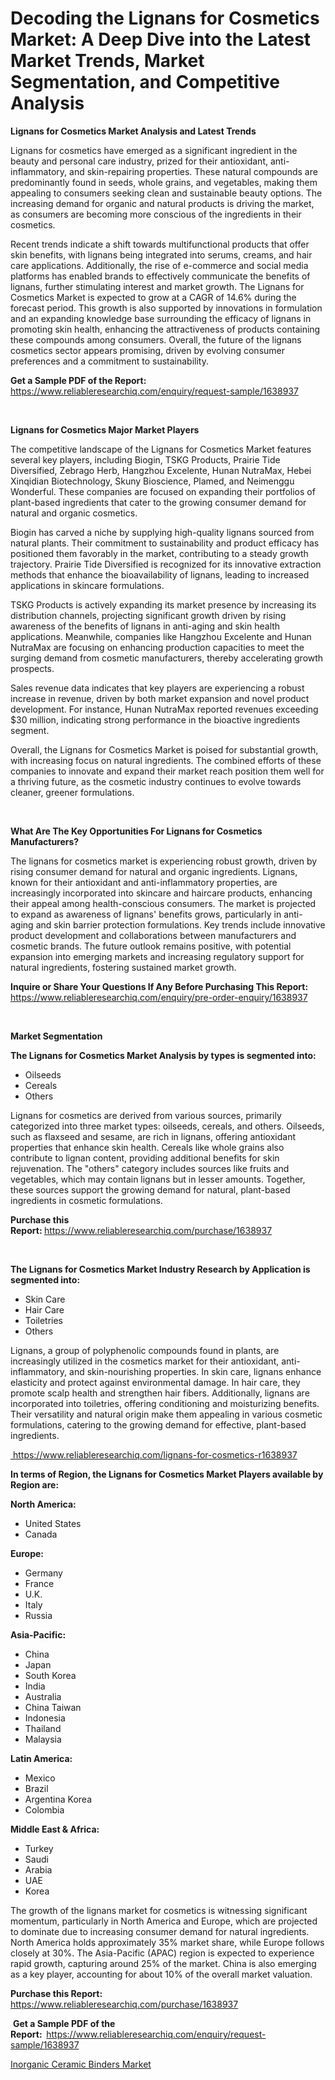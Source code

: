 <p><h1>Decoding the Lignans for Cosmetics Market: A Deep Dive into the Latest Market Trends, Market Segmentation, and Competitive Analysis</h1></p><p><strong>Lignans for Cosmetics Market Analysis and Latest Trends</strong></p>
<p><p>Lignans for cosmetics have emerged as a significant ingredient in the beauty and personal care industry, prized for their antioxidant, anti-inflammatory, and skin-repairing properties. These natural compounds are predominantly found in seeds, whole grains, and vegetables, making them appealing to consumers seeking clean and sustainable beauty options. The increasing demand for organic and natural products is driving the market, as consumers are becoming more conscious of the ingredients in their cosmetics.</p><p>Recent trends indicate a shift towards multifunctional products that offer skin benefits, with lignans being integrated into serums, creams, and hair care applications. Additionally, the rise of e-commerce and social media platforms has enabled brands to effectively communicate the benefits of lignans, further stimulating interest and market growth. The Lignans for Cosmetics Market is expected to grow at a CAGR of 14.6% during the forecast period. This growth is also supported by innovations in formulation and an expanding knowledge base surrounding the efficacy of lignans in promoting skin health, enhancing the attractiveness of products containing these compounds among consumers. Overall, the future of the lignans cosmetics sector appears promising, driven by evolving consumer preferences and a commitment to sustainability.</p></p>
<p><strong>Get a Sample PDF of the Report:&nbsp;</strong> <a href="https://www.reliableresearchiq.com/enquiry/request-sample/1638937?utm_campaign=3505&utm_medium=2&utm_source=Github&utm_content=ia&utm_term=02042025&utm_id=lignans-for-cosmetics">https://www.reliableresearchiq.com/enquiry/request-sample/1638937</a></p>
<p>&nbsp;</p>
<p><strong>Lignans for Cosmetics Major Market Players</strong></p>
<p><p>The competitive landscape of the Lignans for Cosmetics Market features several key players, including Biogin, TSKG Products, Prairie Tide Diversified, Zebrago Herb, Hangzhou Excelente, Hunan NutraMax, Hebei Xinqidian Biotechnology, Skuny Bioscience, Plamed, and Neimenggu Wonderful. These companies are focused on expanding their portfolios of plant-based ingredients that cater to the growing consumer demand for natural and organic cosmetics.</p><p>Biogin has carved a niche by supplying high-quality lignans sourced from natural plants. Their commitment to sustainability and product efficacy has positioned them favorably in the market, contributing to a steady growth trajectory. Prairie Tide Diversified is recognized for its innovative extraction methods that enhance the bioavailability of lignans, leading to increased applications in skincare formulations.</p><p>TSKG Products is actively expanding its market presence by increasing its distribution channels, projecting significant growth driven by rising awareness of the benefits of lignans in anti-aging and skin health applications. Meanwhile, companies like Hangzhou Excelente and Hunan NutraMax are focusing on enhancing production capacities to meet the surging demand from cosmetic manufacturers, thereby accelerating growth prospects.</p><p>Sales revenue data indicates that key players are experiencing a robust increase in revenue, driven by both market expansion and novel product development. For instance, Hunan NutraMax reported revenues exceeding $30 million, indicating strong performance in the bioactive ingredients segment.</p><p>Overall, the Lignans for Cosmetics Market is poised for substantial growth, with increasing focus on natural ingredients. The combined efforts of these companies to innovate and expand their market reach position them well for a thriving future, as the cosmetic industry continues to evolve towards cleaner, greener formulations.</p></p>
<p>&nbsp;</p>
<p><strong>What Are The Key Opportunities For Lignans for Cosmetics Manufacturers?</strong></p>
<p><p>The lignans for cosmetics market is experiencing robust growth, driven by rising consumer demand for natural and organic ingredients. Lignans, known for their antioxidant and anti-inflammatory properties, are increasingly incorporated into skincare and haircare products, enhancing their appeal among health-conscious consumers. The market is projected to expand as awareness of lignans' benefits grows, particularly in anti-aging and skin barrier protection formulations. Key trends include innovative product development and collaborations between manufacturers and cosmetic brands. The future outlook remains positive, with potential expansion into emerging markets and increasing regulatory support for natural ingredients, fostering sustained market growth.</p></p>
<p><strong>Inquire or Share Your Questions If Any Before Purchasing This Report:</strong> <a href="https://www.reliableresearchiq.com/enquiry/pre-order-enquiry/1638937?utm_campaign=3505&utm_medium=2&utm_source=Github&utm_content=ia&utm_term=02042025&utm_id=lignans-for-cosmetics">https://www.reliableresearchiq.com/enquiry/pre-order-enquiry/1638937</a></p>
<p>&nbsp;</p>
<p><strong>Market Segmentation</strong></p>
<p><strong>The Lignans for Cosmetics Market Analysis by types is segmented into:</strong></p>
<p><ul><li>Oilseeds</li><li>Cereals</li><li>Others</li></ul></p>
<p><p>Lignans for cosmetics are derived from various sources, primarily categorized into three market types: oilseeds, cereals, and others. Oilseeds, such as flaxseed and sesame, are rich in lignans, offering antioxidant properties that enhance skin health. Cereals like whole grains also contribute to lignan content, providing additional benefits for skin rejuvenation. The "others" category includes sources like fruits and vegetables, which may contain lignans but in lesser amounts. Together, these sources support the growing demand for natural, plant-based ingredients in cosmetic formulations.</p></p>
<p><strong>Purchase this Report:&nbsp;</strong><a href="https://www.reliableresearchiq.com/purchase/1638937?utm_campaign=3505&utm_medium=2&utm_source=Github&utm_content=ia&utm_term=02042025&utm_id=lignans-for-cosmetics">https://www.reliableresearchiq.com/purchase/1638937</a></p>
<p>&nbsp;</p>
<p><strong>The Lignans for Cosmetics Market Industry Research by Application is segmented into:</strong></p>
<p><ul><li>Skin Care</li><li>Hair Care</li><li>Toiletries</li><li>Others</li></ul></p>
<p><p>Lignans, a group of polyphenolic compounds found in plants, are increasingly utilized in the cosmetics market for their antioxidant, anti-inflammatory, and skin-nourishing properties. In skin care, lignans enhance elasticity and protect against environmental damage. In hair care, they promote scalp health and strengthen hair fibers. Additionally, lignans are incorporated into toiletries, offering conditioning and moisturizing benefits. Their versatility and natural origin make them appealing in various cosmetic formulations, catering to the growing demand for effective, plant-based ingredients.</p></p>
<p><a href="https://www.reliableresearchiq.com/lignans-for-cosmetics-r1638937?utm_campaign=3505&utm_medium=2&utm_source=Github&utm_content=ia&utm_term=02042025&utm_id=lignans-for-cosmetics">&nbsp;https://www.reliableresearchiq.com/lignans-for-cosmetics-r1638937</a></p>
<p><strong>In terms of Region, the Lignans for Cosmetics Market Players available by Region are:</strong></p>
<p>
    <p> <strong> North America: </strong>
        <ul>
            <li>United States</li>
            <li>Canada</li>
        </ul>
        </p> 
    <p> <strong> Europe: </strong>
        <ul>
            <li>Germany</li>
            <li>France</li>
            <li>U.K.</li>
            <li>Italy</li>
            <li>Russia</li>
        </ul>
        </p> 
    <p> <strong> Asia-Pacific: </strong>
        <ul>
            <li>China</li>
            <li>Japan</li>
            <li>South Korea</li>
            <li>India</li>
            <li>Australia</li>
            <li>China Taiwan</li>
            <li>Indonesia</li>
            <li>Thailand</li>
            <li>Malaysia</li>
        </ul>
        </p> 
    <p> <strong> Latin America: </strong>
        <ul>
            <li>Mexico</li>
            <li>Brazil</li>
            <li>Argentina Korea</li>
            <li>Colombia</li>
        </ul>
        </p> 
    <p> <strong> Middle East & Africa: </strong>
        <ul>
            <li>Turkey</li>
            <li>Saudi</li>
            <li>Arabia</li>
            <li>UAE</li>
            <li>Korea</li>
        </ul>
    </p>
    </p>
<p><p>The growth of the lignans market for cosmetics is witnessing significant momentum, particularly in North America and Europe, which are projected to dominate due to increasing consumer demand for natural ingredients. North America holds approximately 35% market share, while Europe follows closely at 30%. The Asia-Pacific (APAC) region is expected to experience rapid growth, capturing around 25% of the market. China is also emerging as a key player, accounting for about 10% of the overall market valuation.</p></p>
<p><strong>Purchase this Report: </strong><a href="https://www.reliableresearchiq.com/purchase/1638937?utm_campaign=3505&utm_medium=2&utm_source=Github&utm_content=ia&utm_term=02042025&utm_id=lignans-for-cosmetics">https://www.reliableresearchiq.com/purchase/1638937</a></p>
<p>&nbsp;<strong>Get a Sample PDF of the Report:&nbsp;&nbsp;</strong><a href="https://www.reliableresearchiq.com/enquiry/request-sample/1638937?utm_campaign=3505&utm_medium=2&utm_source=Github&utm_content=ia&utm_term=02042025&utm_id=lignans-for-cosmetics">https://www.reliableresearchiq.com/enquiry/request-sample/1638937</a></p>
<p><strong></strong></p>
<p><p><a href="https://github.com/mateyappiazo/Market-Research-Report-List-1/blob/main/inorganic-ceramic-binders-market.md?utm_campaign=3505&utm_medium=2&utm_source=Github&utm_content=ia&utm_term=02042025&utm_id=lignans-for-cosmetics">Inorganic Ceramic Binders Market</a></p></p>